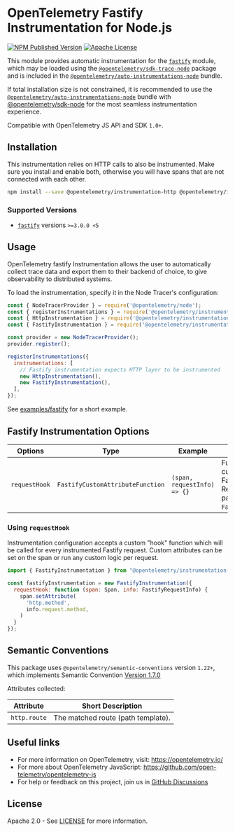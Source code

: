# OpenTelemetry Fastify Instrumentation for Node.js

[![NPM Published Version][npm-img]][npm-url]
[![Apache License][license-image]][license-image]

This module provides automatic instrumentation for the [`fastify`](https://www.fastify.io/) module, which may be loaded using the [`@opentelemetry/sdk-trace-node`](https://github.com/open-telemetry/opentelemetry-js/tree/main/packages/opentelemetry-sdk-trace-node) package and is included in the [`@opentelemetry/auto-instrumentations-node`](https://www.npmjs.com/package/@opentelemetry/auto-instrumentations-node) bundle.

If total installation size is not constrained, it is recommended to use the [`@opentelemetry/auto-instrumentations-node`](https://www.npmjs.com/package/@opentelemetry/auto-instrumentations-node) bundle with [@opentelemetry/sdk-node](`https://www.npmjs.com/package/@opentelemetry/sdk-node`) for the most seamless instrumentation experience.

Compatible with OpenTelemetry JS API and SDK `1.0+`.

## Installation

This instrumentation relies on HTTP calls to also be instrumented. Make sure you install and enable both, otherwise you will have spans that are not connected with each other.

```bash
npm install --save @opentelemetry/instrumentation-http @opentelemetry/instrumentation-fastify
```

### Supported Versions

- [`fastify`](https://www.npmjs.com/package/fastify) versions `>=3.0.0 <5`

## Usage

OpenTelemetry fastify Instrumentation allows the user to automatically collect trace data and export them to their backend of choice, to give observability to distributed systems.

To load the instrumentation, specify it in the Node Tracer's configuration:

```js
const { NodeTracerProvider } = require('@opentelemetry/node');
const { registerInstrumentations } = require('@opentelemetry/instrumentation');
const { HttpInstrumentation } = require('@opentelemetry/instrumentation-http');
const { FastifyInstrumentation } = require('@opentelemetry/instrumentation-fastify');

const provider = new NodeTracerProvider();
provider.register();

registerInstrumentations({
  instrumentations: [
    // Fastify instrumentation expects HTTP layer to be instrumented
    new HttpInstrumentation(),
    new FastifyInstrumentation(),
  ],
});
```

See [examples/fastify](https://github.com/open-telemetry/opentelemetry-js-contrib/tree/main/examples/fastify) for a short example.

## Fastify Instrumentation Options

| Options        | Type                         | Example                          | Description                                                                    |
| -------------- | ---------------------------- | -------------------------------- | ------------------------------------------------------------------------------ |
| `requestHook`  | `FastifyCustomAttributeFunction` | `(span, requestInfo) => {}`       | Function for adding custom attributes to Fastify requests. Receives parameters: `Span, FastifyRequestInfo`. |

### Using `requestHook`

Instrumentation configuration accepts a custom "hook" function which will be called for every instrumented Fastify request. Custom attributes can be set on the span or run any custom logic per request.

```javascript
import { FastifyInstrumentation } from "@opentelemetry/instrumentation-fastify"

const fastifyInstrumentation = new FastifyInstrumentation({
  requestHook: function (span: Span, info: FastifyRequestInfo) {
    span.setAttribute(
      'http.method',
      info.request.method,
    )
  }
});
```

## Semantic Conventions

This package uses `@opentelemetry/semantic-conventions` version `1.22+`, which implements Semantic Convention [Version 1.7.0](https://github.com/open-telemetry/opentelemetry-specification/blob/v1.7.0/semantic_conventions/README.md)

Attributes collected:

| Attribute    | Short Description                  |
| ------------ | ---------------------------------- |
| `http.route` | The matched route (path template). |

## Useful links

- For more information on OpenTelemetry, visit: <https://opentelemetry.io/>
- For more about OpenTelemetry JavaScript: <https://github.com/open-telemetry/opentelemetry-js>
- For help or feedback on this project, join us in [GitHub Discussions][discussions-url]

## License

Apache 2.0 - See [LICENSE][license-url] for more information.

[discussions-url]: https://github.com/open-telemetry/opentelemetry-js/discussions
[license-url]: https://github.com/open-telemetry/opentelemetry-js-contrib/blob/main/LICENSE
[license-image]: https://img.shields.io/badge/license-Apache_2.0-green.svg?style=flat
[npm-url]: https://www.npmjs.com/package/@opentelemetry/instrumentation-fastify
[npm-img]: https://badge.fury.io/js/%40opentelemetry%2Finstrumentation-fastify.svg
